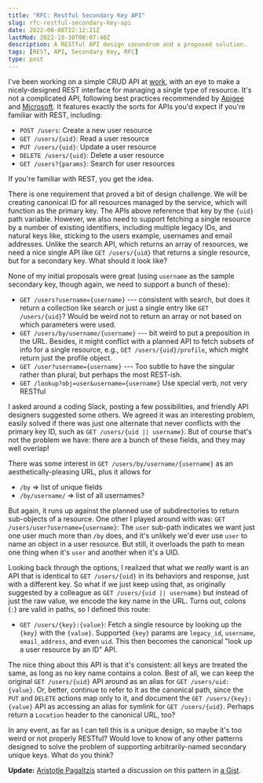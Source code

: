 ```yaml
---
title: "RFC: Restful Secondary Key API"
slug: rfc-restful-secondary-key-api
date: 2022-08-08T22:12:21Z
lastMod: 2022-10-30T00:07:40Z
description: A RESTful API design conundrum and a proposed solution.
tags: [REST, API, Secondary Key, RFC]
type: post
---
```


I've been working on a simple CRUD API at [work], with an eye to make a
nicely-designed REST interface for managing a single type of resource. It's not
a complicated API, following best practices recommended by [Apigee] and
[Microsoft]. It features exactly the sorts for APIs you'd expect if you're
familiar with REST, including:

*   `POST /users`: Create a new user resource
*   `GET /users/{uid}`: Read a user resource
*   `PUT /users/{uid}`: Update a user resource
*   `DELETE /users/{uid}`: Delete a user resource
*   `GET /users?{params}`: Search for user resources

If you're familiar with REST, you get the idea.

There is one requirement that proved a bit of design challenge. We will be
creating canonical ID for all resources managed by the service, which will
function as the primary key. The APIs above reference that key by the `{uid}`
path variable. However, we also need to support fetching a single resource by a
number of existing identifiers, including multiple legacy IDs, and natural keys
like, sticking to the users example, usernames and email addresses. Unlike the
search API, which returns an array of resources, we need a nice single API like
`GET /users/{uid}` that returns a single resource, but for a secondary key. What
should it look like?

None of my initial proposals were great (using `username` as the sample
secondary key, though again, we need to support a bunch of these):

*   `GET /users?username={username}` --- consistent with search, but does it
    return a collection like search or just a single entry like `GET
    /users/{uid}`? Would be weird not to return an array or not based on which
    parameters were used.
*   `GET /users/by/username/{username}` --- bit weird to put a preposition in
    the URL. Besides, it might conflict with a planned API to fetch subsets of
    info for a single resource, e.g., `GET /users/{uid}/profile`, which might
    return just the profile object.
*   `GET /user?username={username}` --- Too subtle to have the singular rather
    than plural, but perhaps the most REST-ish.
*   `GET /lookup?obj=user&username={username}` Use special verb, not very
    RESTful

I asked around a coding Slack, posting a few possibilities, and friendly API
designers suggested some others. We agreed it was an interesting problem, easily
solved if there was just one alternate that never conflicts with the primary key
ID, such as `GET /users/{uid || username}`. But of course that's not the problem
we have: there are a bunch of these fields, and they may well overlap!

There was some interest in `GET /users/by/username/{username}` as an
aesthetically-pleasing URL, plus it allows for

*   `/by` => list of unique fields
*   `/by/username/` => list of all usernames?

But again, it runs up against the planned use of subdirectories to return
sub-objects of a resource. One other I played around with was: `GET
/users/user?username={username}`: The `user` sub-path indicates we want just one
user much more than `/by` does, and it's unlikely we'd ever use `user` to name
an object in a user resource. But still, it overloads the path to mean one thing
when it's `user` and another when it's a UID.

Looking back through the options, I realized that what we *really* want is an
API that is identical to `GET /users/{uid}` in its behaviors and response, just
with a different key. So what if we just keep using that, as originally
suggested by a colleague as `GET /users/{uid || username}` but instead of just
the raw value, we encode the key name in the URL. Turns out, colons (`:`) are
valid in paths, so I defined this route:

*   `GET /users/{key}:{value}`: Fetch a single resource by looking up the
    `{key}` with the `{value}`. Supported `{key}` params are `legacy_id`,
    `username`, `email_address`, and even `uid`. This then becomes the canonical
    "look up a user resource by an ID" API.

The nice thing about this API is that it's consistent: all keys are treated the
same, as long as no key name contains a colon. Best of all, we can keep the
original `GET /users/{uid}` API around as an alias for `GET /users/uid:{value}`.
Or, better, continue to refer to it as the canonical path, since the `PUT` and
`DELETE` actions map only to it, and document the `GET /users/{key}:{value}` API
as accessing an alias for symlink for `GET /users/{uid}`. Perhaps return a
`Location` header to the canonical URL, too?

In any event, as far as I can tell this is a unique design, so maybe it's too
weird or not properly RESTful? Would love to know of any other patterns designed
to solve the problem of supporting arbitrarily-named secondary unique keys.
What do you think?

**Update:** [Aristotle Pagaltzis] started a discussion on this pattern in [a
Gist].

  [work]: https://nytimes.com "The New York Times"
  [Apigee]: https://pages.apigee.com/rs/apigee/images/api-design-ebook-2012-03.pdf
    "Web API Design: Crafting Interfaces that Developers Love"
  [Microsoft]: https://docs.microsoft.com/en-us/azure/architecture/best-practices/api-design
    "Azure Docs: “RESTful web API design”"
  [Aristotle Pagaltzis]: http://plasmasturm.org
  [a Gist]: https://gist.github.com/ap/325e44a3bd094629943586e922af780f
    "Re: RFC: Restful Secondary Key API"